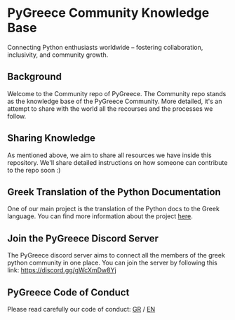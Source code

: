 # PyGreece Community Knowledge Base

Connecting Python enthusiasts worldwide – fostering collaboration, inclusivity, and
community growth.

## Background

Welcome to the Community repo of PyGreece. The Community repo stands as the knowledge base
of the PyGreece Community. More detailed, it's an attempt to share with the world all the
recourses and the processes we follow.

## Sharing Knowledge

As mentioned above, we aim to share all resources we have inside this repository. We'll
share detailed instructions on how someone can contribute to the repo soon :)

## Greek Translation of the Python Documentation

One of our main project is the translation of the Python docs to the Greek language. You
can find more information about the project
[here](https://github.com/pygreece/python-docs-gr/).

## Join the PyGreece Discord Server

The PyGreece discord server aims to connect all the members of the greek python community
in one place. You can join the server by following this link:
https://discord.gg/gWcXmDw8Yj

## PyGreece Code of Conduct

Please read carefully our code of conduct:
[GR](https://github.com/pygreece/community/blob/update-readme/code-of-conduct/greek.md) /
[EN](https://github.com/pygreece/community/blob/update-readme/code-of-conduct/english.md)
